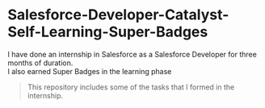 # Salesforce-Developer-Catalyst-Self-Learning-Super-Badges

I have done an internship in Salesforce as a Salesforce Developer for three months of duration.  
I also earned Super Badges in the learning phase

> This repository includes some of the tasks that I formed in the internship.
